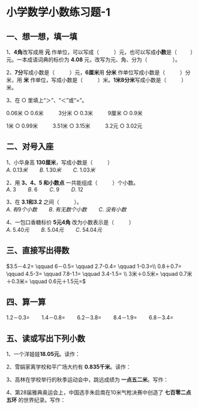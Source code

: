 # 小学数学小数练习题-1

## 一、想一想，填一填

1、**4角**改写成用 **元** 作单位，可以写成（ $\qquad$ ）元，也可以写成**小数**是（$\qquad$  ）元。一本成语词典的标价为 **4.08** 元，改写为元、角、分为（ $\qquad \qquad$）。

2、**7分**写成小数是（ $\qquad$   ）元，**6厘米**用 **分米** 作单位写成小数是（ $\qquad$   ）分米，用 **米** 作单位，写成小数是（ $\qquad$   ）米。**1米8分米**写成小数是（ $\qquad$  ）米。

3、在 $\bigcirc$ 里填上“＞”、“＜”或“=”。

0.06米 $\bigcirc$ 0.6米   $\qquad$     3分米 $\bigcirc$ 0.3米  $\qquad$    9厘米 $\bigcirc$ 0.9米 

1米 $\bigcirc$ 0.99米  $\qquad$       3.51米 $\bigcirc$ 3.15米 $\qquad$   3.2元 $\bigcirc$ 3.02元

## 二、对号入座

1、小华身高 **130厘米**，写成小数是（ $\qquad$  ）  
$A.\;0.13米  \qquad   B.\; 1.30米 \qquad  C.\;1.03米$

2、用 **3、4、5 和小数点** 一共能组成（ $\qquad$ ）个小数。  
$A.\;3  \qquad  B.\;6  \qquad  C.\;9  \qquad   D.\;12$

3、在 **3.1和3.2** 之间（ $\qquad$   ）。   
$A.\;有9个小数  \qquad   B.\;有无数个小数 \qquad C.\;没有小数$

4、一包口香糖标价 **5元4角** 改为小数表示是（ $\qquad$   ）   
$A.\;5.40元  \qquad    B.\;5.04元  \qquad   C.\;54.04元$

## 三、直接写出得数

$3.5－4.2= \qquad 6－0.5= \qquad 2.7-0.4= \qquad 1-0.3=\\
0.8＋0.7= \qquad 4.5-3= \qquad 7.8-1.1= \qquad  3.4-1.5= \\
3米＋0.5米= \qquad 0.7米＋0.3米= \qquad 0.6元＋1.5元=$

## 四、算一算

$1.2－0.3=    \qquad   1.4－0.8=   \qquad      6.2 －3.8=   \qquad     8.4－1.9=   \qquad     6.8－3.4=$ 
  
## 五、读或写出下列小数

1、一个洋娃娃**18.05元**。读作：                

2、雪娟家离学校和平广场大约有 **0.835千米**。读作：               

3、高林在学校举行的秋季运动会中，跳远成绩为 **一点五二米**。写作：        

4、第28届雅典奥运会上，中国选手朱启南在10米气枪决赛中创造了 **七百零二点五环** 的世界纪录。写作：
